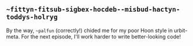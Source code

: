 ## `~fittyn-fitsub-sigbex-hocdeb--misbud-hactyn-toddys-holryg`
By the way, `~palfun` (correctly!) chided me for my poor Hoon style in urbit-meta.  For the next episode, I'll work harder to write better-looking code!